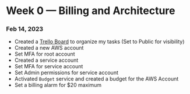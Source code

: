 # Week 0 — Billing and Architecture

### Feb 14, 2023 
- Created a [Trello Board](https://trello.com/b/7QC8Pyqi/aws-bootcamp) to organize my tasks (Set to Public for visibility)
- Created a new AWS account
- Set MFA for root account 
- Created a service account
- Set MFA for service account
- Set Admin permissions for service account
- Activated `Budget` service and created a budget for the AWS Account
- Set a billing alarm for $20 maximum